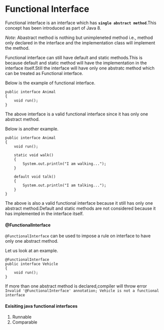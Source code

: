 # Functional Interface

Functional interface is an interface which has **`single abstract method`**.This concept has been introduced as part of Java 8.

*Note*: Abastract method is nothing but unimpleneted method i.e., method only declared in the interface and the implementation class will implement the method.

Functional interface can still have default and static methods.This is because default and static method will have the implementation in the interface itself.Still the interface will have only one abstratc method which can be treated as Functional interface.

Below is the example of functional interface.

```
public interface Animal
{
    void run();
}
```

The above interface is a valid functional interface since it has only one abstract method.

Below is another example.

```
public interface Animal
{
    void run();

    static void walk()
    {
        System.out.println("I am walking...");
    }

    default void talk()
    {
        System.out.println("I am talking...");
    }
}
```

The above is also a valid functional interface because it still has only one abstract method.Default and static methods are not considered because it has implemented in the interface itself.

#### @FunctionalInterface

``@FunctionalInterface`` can be used to impose a rule on interface to have only one abstract method.

Let us look at an example.

```
@FunctionalInterface
public interface Vehicle
{
    void run();
}
```

If more than one abstract method is declared,compiler will throw error `Invalid '@FunctionalInterface' annotation; Vehicle is not a functional interface`

#### Exisiting java functional interfaces

1. Runnable
2. Comparable
